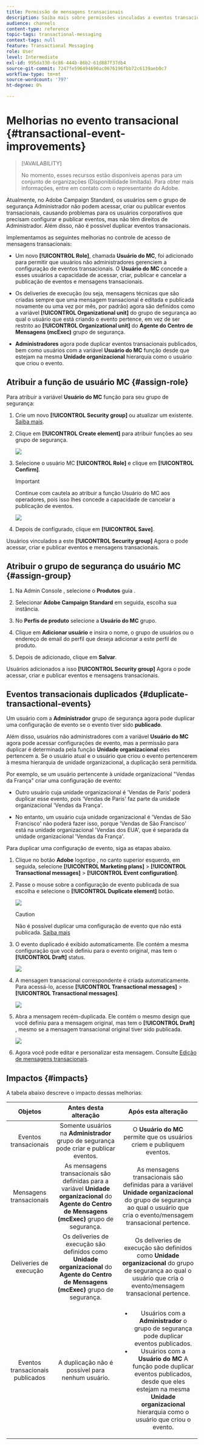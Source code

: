 ```yaml
---
title: Permissão de mensagens transacionais
description: Saiba mais sobre permissões vinculadas a eventos transacionais.
audience: channels
content-type: reference
topic-tags: transactional-messaging
context-tags: null
feature: Transactional Messaging
role: User
level: Intermediate
exl-id: 995da330-6c86-444b-86b2-61d887f37db4
source-git-commit: 7247fe596494690ac0676196fbb72c6139aeb0c7
workflow-type: tm+mt
source-wordcount: '797'
ht-degree: 0%

---
```


# Melhorias no evento transacional {#transactional-event-improvements}

>[!AVAILABILITY]
>
>No momento, esses recursos estão disponíveis apenas para um conjunto de organizações (Disponibilidade limitada). Para obter mais informações, entre em contato com o representante do Adobe.

Atualmente, no Adobe Campaign Standard, os usuários sem o grupo de segurança Administrador não podem acessar, criar ou publicar eventos transacionais, causando problemas para os usuários corporativos que precisam configurar e publicar eventos, mas não têm direitos de Administrador. Além disso, não é possível duplicar eventos transacionais.

Implementamos as seguintes melhorias no controle de acesso de mensagens transacionais:

* Um novo **[!UICONTROL Role]**, chamada **Usuário do MC**, foi adicionado para permitir que usuários não administradores gerenciem a configuração de eventos transacionais. O **Usuário do MC** concede a esses usuários a capacidade de acessar, criar, publicar e cancelar a publicação de eventos e mensagens transacionais.

* Os deliveries de execução (ou seja, mensagens técnicas que são criadas sempre que uma mensagem transacional é editada e publicada novamente ou uma vez por mês, por padrão) agora são definidos como a variável **[!UICONTROL Organizational unit]** do grupo de segurança ao qual o usuário que está criando o evento pertence, em vez de ser restrito ao **[!UICONTROL Organizational unit]** do **Agente do Centro de Mensagens (mcExec)** grupo de segurança.

* **Administradores** agora pode duplicar eventos transacionais publicados, bem como usuários com a variável **Usuário do MC** função desde que estejam na mesma **Unidade organizacional** hierarquia como o usuário que criou o evento.

## Atribuir a função de usuário MC {#assign-role}

Para atribuir a variável **Usuário do MC** função para seu grupo de segurança:

1. Crie um novo **[!UICONTROL Security group]** ou atualizar um existente. [Saiba mais](../../administration/using/managing-groups-and-users.md).

1. Clique em **[!UICONTROL Create element]** para atribuir funções ao seu grupo de segurança.

   ![](assets/event_access_1.png)

1. Selecione o usuário MC **[!UICONTROL Role]** e clique em **[!UICONTROL Confirm]**.

   >[!IMPORTANT]
   >
   > Continue com cautela ao atribuir a função Usuário do MC aos operadores, pois isso lhes concede a capacidade de cancelar a publicação de eventos.

   ![](assets/event_access_2.png)

1. Depois de configurado, clique em **[!UICONTROL Save]**.

Usuários vinculados a este **[!UICONTROL Security group]** Agora o pode acessar, criar e publicar eventos e mensagens transacionais.

## Atribuir o grupo de segurança do usuário MC {#assign-group}

1. Na Admin Console , selecione o **Produtos** guia .

1. Selecionar **Adobe Campaign Standard** em seguida, escolha sua instância.

1. No **Perfis de produto** selecione a **Usuário do MC** grupo.

1. Clique em **Adicionar usuário** e insira o nome, o grupo de usuários ou o endereço de email do perfil que deseja adicionar a este perfil de produto.

1. Depois de adicionado, clique em **Salvar**.

Usuários adicionados a isso **[!UICONTROL Security group]** Agora o pode acessar, criar e publicar eventos e mensagens transacionais.

## Eventos transacionais duplicados {#duplicate-transactional-events}

Um usuário com a **Administrador** grupo de segurança<!--([Functional administrators](../../administration/using/users-management.md#functional-administrators)?)--> agora pode duplicar uma configuração de evento se o evento tiver sido **publicado**.

Além disso, usuários não administradores com a variável **Usuário do MC** agora pode acessar configurações de evento, mas a permissão para duplicar é determinada pela função **Unidade organizacional** eles pertencem a. Se o usuário atual e o usuário que criou o evento pertencerem à mesma hierarquia de unidade organizacional, a duplicação será permitida.

Por exemplo, se um usuário pertencente à unidade organizacional &quot;Vendas da França&quot; criar uma configuração de evento:

* Outro usuário cuja unidade organizacional é &#39;Vendas de Paris&#39; poderá duplicar esse evento, pois &#39;Vendas de Paris&#39; faz parte da unidade organizacional &#39;Vendas da França&#39;.

* No entanto, um usuário cuja unidade organizacional é &#39;Vendas de São Francisco&#39; não poderá fazer isso, porque &#39;Vendas de São Francisco&#39; está na unidade organizacional &#39;Vendas dos EUA&#39;, que é separada da unidade organizacional &#39;Vendas da França&#39;.

Para duplicar uma configuração de evento, siga as etapas abaixo.

1. Clique no botão **Adobe** logotipo , no canto superior esquerdo, em seguida, selecione **[!UICONTROL Marketing plans]** > **[!UICONTROL Transactional messages]** > **[!UICONTROL Event configuration]**.

1. Passe o mouse sobre a configuração de evento publicada de sua escolha e selecione o **[!UICONTROL Duplicate element]** botão.

   ![](assets/message-center_duplicate-button.png)

   >[!CAUTION]
   >
   >Não é possível duplicar uma configuração de evento que não está publicada. [Saiba mais](publishing-transactional-event.md)

1. O evento duplicado é exibido automaticamente. Ele contém a mesma configuração que você definiu para o evento original, mas tem o **[!UICONTROL Draft]** status.

   ![](assets/message-center_duplicated-draft-event.png)

1. A mensagem transacional correspondente é criada automaticamente. Para acessá-lo, acesse **[!UICONTROL Transactional messages]** > **[!UICONTROL Transactional messages]**.

   ![](assets/message-center_duplicated-message.png)

1. Abra a mensagem recém-duplicada. Ele contém o mesmo design que você definiu para a mensagem original, mas tem o **[!UICONTROL Draft]** , mesmo se a mensagem transacional original tiver sido publicada.

   ![](assets/message-center_duplicated-draft-message.png)

1. Agora você pode editar e personalizar esta mensagem. Consulte [Edição de mensagens transacionais](../../channels/using/editing-transactional-message.md).

## Impactos {#impacts}

A tabela abaixo descreve o impacto dessas melhorias:

| Objetos | Antes desta alteração | Após esta alteração |
|:-: | :--: | :-:|
| Eventos transacionais | Somente usuários na **Administrador** grupo de segurança pode criar e publicar eventos. | O **Usuário do MC** permite que os usuários criem e publiquem eventos. |
| Mensagens transacionais | As mensagens transacionais são definidas para a variável **Unidade organizacional** do **Agente do Centro de Mensagens (mcExec)** grupo de segurança. | As mensagens transacionais são definidas para a variável **Unidade organizacional** do grupo de segurança ao qual o usuário que cria o evento/mensagem transacional pertence. |
| Deliveries de execução | Os deliveries de execução são definidos como **Unidade organizacional** do **Agente do Centro de Mensagens (mcExec)** grupo de segurança. | Os deliveries de execução são definidos como **Unidade organizacional** do grupo de segurança ao qual o usuário que cria o evento/mensagem transacional pertence. |
| Eventos transacionais publicados | A duplicação não é possível para nenhum usuário. | <ul><li>Usuários com a **Administrador** o grupo de segurança pode duplicar eventos publicados.</li> <li>Usuários com a **Usuário do MC** A função pode duplicar eventos publicados, desde que eles estejam na mesma **Unidade organizacional** hierarquia como o usuário que criou o evento.</li></ul> |


<!--Transactional Message Templates| Transactional Message templates are set to the Organizational unit **All**. | Transaction Message Template will be set to the **Organizational unit** of the security group to which the user creating the message template belongs.-->